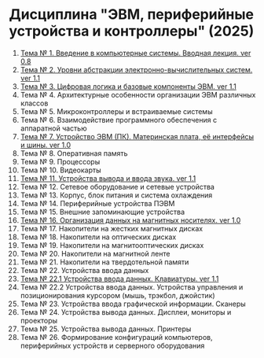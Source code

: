 # Дисциплина "ЭВМ, периферийные устройства и контроллеры" (2025)

1. [Тема № 1. Введение в компьютерные системы. Вводная лекция. ver 0.8](Lectures/evm_lec_1_2025_ver_0_8.pdf)  
2. [Тема № 2. Уровни абстракции электронно-вычислительных систем. ver 1.1](Lectures/evm_lec_2_2025_ver_1_1.pdf)  
3. [Тема № 3. Цифровая логика и базовые компоненты ЭВМ. ver 1.1](Lectures/evm_lec_3_2025_ver_1_1.pdf)  
4. Тема № 4. Архитектурные особенности организации ЭВМ различных классов  
5. Тема № 5. Микроконтроллеры и встраиваемые системы  
6. Тема № 6. Взаимодействие программного обеспечения с аппаратной частью   
7. [Тема № 7. Устройство ЭВМ (ПК). Материнская плата, её интерфейсы и шины. ver 1.0](Lectures/evm_lec_7_2025_ver_1_0.pdf)  
8. Тема № 8. Оперативная память    
9. Тема № 9. Процессоры  
10. Тема № 10. Видеокарты  
11. [Тема № 11. Устройства вывода и ввода звука. ver 1.1](Lectures/evm_lec_11_2025_ver_1_1.pdf)  
12. Тема № 12. Сетевое оборудование и сетевые устройства  
13. Тема № 13. Корпус, блок питания и система охлаждения  
14. Тема № 14. Периферийные устройства ПЭВМ  
15. Тема № 15. Внешние запоминающие устройства  
16. [Тема № 16. Организация данных на магнитных носителях. ver 1.0](Lectures/evm_lec_16_2025_ver_1_0.pdf)  
17. Тема № 17. Накопители на жестких магнитных дисках   
18. Тема № 18. Накопители на оптических дисках   
19. Тема № 19. Накопители на магнитооптических дисках  
20. Тема № 20. Накопители на магнитной ленте  
21. Тема № 21. Накопители на твердотельной памяти  
22. Тема № 22. Устройства ввода данных  
22. [Тема № 22.1 Устройства ввода данных. Клавиатуры. ver 1.1](Lectures/evm_lec_22_1_2025_ver_1_1.pdf)    
22. Тема № 22.2 Устройства ввода данных. Устройства управления и позиционирования курсором (мышь, трэкбол, джойстик)
23. Тема № 23. Устройства ввода графической информации. Сканеры  
24. Тема № 24. Устройства вывода данных. Дисплеи, мониторы и проекторы  
25. Тема № 25. Устройства вывода данных. Принтеры  
26. Тема № 26. Формирование конфигураций компьютеров, периферийных устройств и серверного оборудования  


